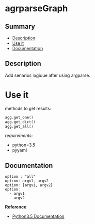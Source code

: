 # agrparseGraph

## Summary

- [Description](#description)
- [Use it](#user-it)
- [Documentation](#documentation)

## Description
Add senarios logique after using argparse.

# Use it

methods to get results:  
```python
agg.get_one()
agg.get_dict()
agg.get_all()
```

_requirements_:
- python=3.5
- pyyaml

## Documentation

```
option : "all"
option: argv1, argv2
option: [argv1, argv2]
option:
  - argv1
  - argv2
```

__Reference__:

- [Python3.5 Documentation](https://www.python.org/downloads/release/python-350/)
